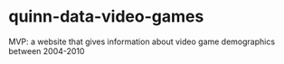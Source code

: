 # quinn-data-video-games
MVP: a website that gives information about video game demographics between 2004-2010
